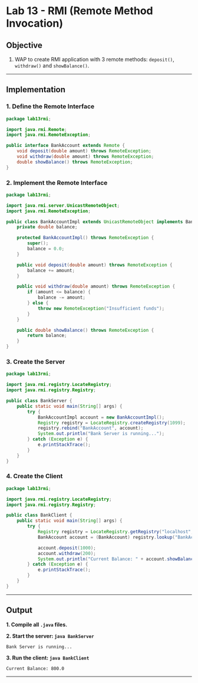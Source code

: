 # Lab 13 - RMI (Remote Method Invocation)

## Objective

1. WAP to create RMI application with 3 remote methods: `deposit()`, `withdraw()` and `showBalance()`.

---

## Implementation

### 1. Define the Remote Interface

```java
package lab13rmi;

import java.rmi.Remote;
import java.rmi.RemoteException;

public interface BankAccount extends Remote {
    void deposit(double amount) throws RemoteException;
    void withdraw(double amount) throws RemoteException;
    double showBalance() throws RemoteException;
}
```

### 2. Implement the Remote Interface

```java
package lab13rmi;

import java.rmi.server.UnicastRemoteObject;
import java.rmi.RemoteException;

public class BankAccountImpl extends UnicastRemoteObject implements BankAccount {
    private double balance;

    protected BankAccountImpl() throws RemoteException {
        super();
        balance = 0.0;
    }

    public void deposit(double amount) throws RemoteException {
        balance += amount;
    }

    public void withdraw(double amount) throws RemoteException {
        if (amount <= balance) {
            balance -= amount;
        } else {
            throw new RemoteException("Insufficient funds");
        }
    }

    public double showBalance() throws RemoteException {
        return balance;
    }
}
```

### 3. Create the Server

```java
package lab13rmi;

import java.rmi.registry.LocateRegistry;
import java.rmi.registry.Registry;

public class BankServer {
    public static void main(String[] args) {
        try {
            BankAccountImpl account = new BankAccountImpl();
            Registry registry = LocateRegistry.createRegistry(1099);
            registry.rebind("BankAccount", account);
            System.out.println("Bank Server is running...");
        } catch (Exception e) {
            e.printStackTrace();
        }
    }
}
```

### 4. Create the Client

```java
package lab13rmi;

import java.rmi.registry.LocateRegistry;
import java.rmi.registry.Registry;

public class BankClient {
    public static void main(String[] args) {
        try {
            Registry registry = LocateRegistry.getRegistry("localhost", 1099);
            BankAccount account = (BankAccount) registry.lookup("BankAccount");

            account.deposit(1000);
            account.withdraw(200);
            System.out.println("Current Balance: " + account.showBalance());
        } catch (Exception e) {
            e.printStackTrace();
        }
    }
}
```

---

## Output

**1. Compile all `.java` files.**

**2. Start the server: `java BankServer`**
```output
Bank Server is running...
```

**3. Run the client: `java BankClient`**
```output
Current Balance: 800.0
```

---
